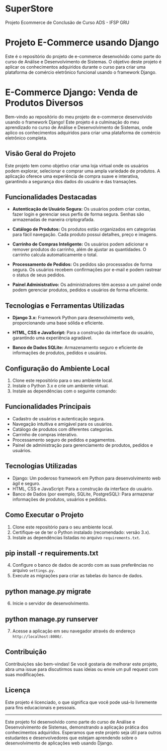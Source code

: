 # SuperStore
Projeto Ecommerce de Conclusão de Curso ADS - IFSP GRU

# Projeto E-Commerce usando Django

Este é o repositório do projeto de e-commerce desenvolvido como parte do curso de Análise e Desenvolvimento de Sistemas. O objetivo deste projeto é aplicar os conhecimentos adquiridos durante o curso para criar uma plataforma de comércio eletrônico funcional usando o framework Django.

# E-Commerce Django: Venda de Produtos Diversos

Bem-vindo ao repositório do meu projeto de e-commerce desenvolvido usando o framework Django! Este projeto é a culminação do meu aprendizado no curso de Análise e Desenvolvimento de Sistemas, onde aplico os conhecimentos adquiridos para criar uma plataforma de comércio eletrônico completa.

## Visão Geral do Projeto

Este projeto tem como objetivo criar uma loja virtual onde os usuários podem explorar, selecionar e comprar uma ampla variedade de produtos. A aplicação oferece uma experiência de compra suave e interativa, garantindo a segurança dos dados do usuário e das transações.

## Funcionalidades Destacadas

- **Autenticação de Usuário Segura:** Os usuários podem criar contas, fazer login e gerenciar seus perfis de forma segura. Senhas são armazenadas de maneira criptografada.

- **Catálogo de Produtos:** Os produtos estão organizados em categorias para fácil navegação. Cada produto possui detalhes, preço e imagens.

- **Carrinho de Compras Inteligente:** Os usuários podem adicionar e remover produtos do carrinho, além de ajustar as quantidades. O carrinho calcula automaticamente o total.

- **Processamento de Pedidos:** Os pedidos são processados de forma segura. Os usuários recebem confirmações por e-mail e podem rastrear o status de seus pedidos.

- **Painel Administrativo:** Os administradores têm acesso a um painel onde podem gerenciar produtos, pedidos e usuários de forma eficiente.

## Tecnologias e Ferramentas Utilizadas

- **Django 3.x:** Framework Python para desenvolvimento web, proporcionando uma base sólida e eficiente.

- **HTML, CSS e JavaScript:** Para a construção da interface do usuário, garantindo uma experiência agradável.

- **Banco de Dados SQLite:** Armazenamento seguro e eficiente de informações de produtos, pedidos e usuários.

## Configuração do Ambiente Local

1. Clone este repositório para o seu ambiente local.
2. Instale o Python 3.x e crie um ambiente virtual.
3. Instale as dependências com o seguinte comando:

## Funcionalidades Principais

- Cadastro de usuários e autenticação segura.
- Navegação intuitiva e amigável para os usuários.
- Catálogo de produtos com diferentes categorias.
- Carrinho de compras interativo.
- Processamento seguro de pedidos e pagamentos.
- Painel de administração para gerenciamento de produtos, pedidos e usuários.

## Tecnologias Utilizadas

- Django: Um poderoso framework em Python para desenvolvimento web ágil e seguro.
- HTML, CSS e JavaScript: Para a construção da interface do usuário.
- Banco de Dados (por exemplo, SQLite, PostgreSQL): Para armazenar informações de produtos, usuários e pedidos.

## Como Executar o Projeto

1. Clone este repositório para o seu ambiente local.
2. Certifique-se de ter o Python instalado (recomendado: versão 3.x).
3. Instale as dependências listadas no arquivo `requirements.txt`.

## pip install -r requirements.txt
4. Configure o banco de dados de acordo com as suas preferências no arquivo `settings.py`.
5. Execute as migrações para criar as tabelas do banco de dados.
## python manage.py migrate
6. Inicie o servidor de desenvolvimento.
## python manage.py runserver
7. Acesse a aplicação em seu navegador através do endereço `http://localhost:8000/`.

## Contribuição

Contribuições são bem-vindas! Se você gostaria de melhorar este projeto, abra uma issue para discutirmos suas ideias ou envie um pull request com suas modificações.

## Licença

Este projeto é licenciado, o que significa que você pode usá-lo livremente para fins educacionais e pessoais.

---

Este projeto foi desenvolvido como parte do curso de Análise e Desenvolvimento de Sistemas, demonstrando a aplicação prática dos conhecimentos adquiridos. Esperamos que este projeto seja útil para outros estudantes e desenvolvedores que estejam aprendendo sobre o desenvolvimento de aplicações web usando Django.


